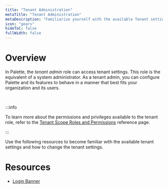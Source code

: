 ```yaml
---
title: "Tenant Administration"
metaTitle: "Tenant Administration"
metaDescription: "Familiarize yourself with the available Tenant settings and how you can control the behavior of your tenant."
icon: "gears"
hideToC: false
fullWidth: false
---
```





# Overview

In Palette, the *tenant admin* role can access tenant settings. This role is the equivalent of a system administrator. As a tenant admin, you can configure Palette and its features to behave in a manner that best fits your organization and its users. 

<br />

:::info

To learn more about the permissions and privileges available to the tenant role, refer to the [Tenant Scope Roles and Permissions](/user-management/palette-rbac/tenant-scope-roles-permissions) reference page.

:::


Use the following resources to become familiar with the available tenant settings and how to change the tenant settings.


# Resources

- [Login Banner](/tenant-settings/login-banner)


<br />